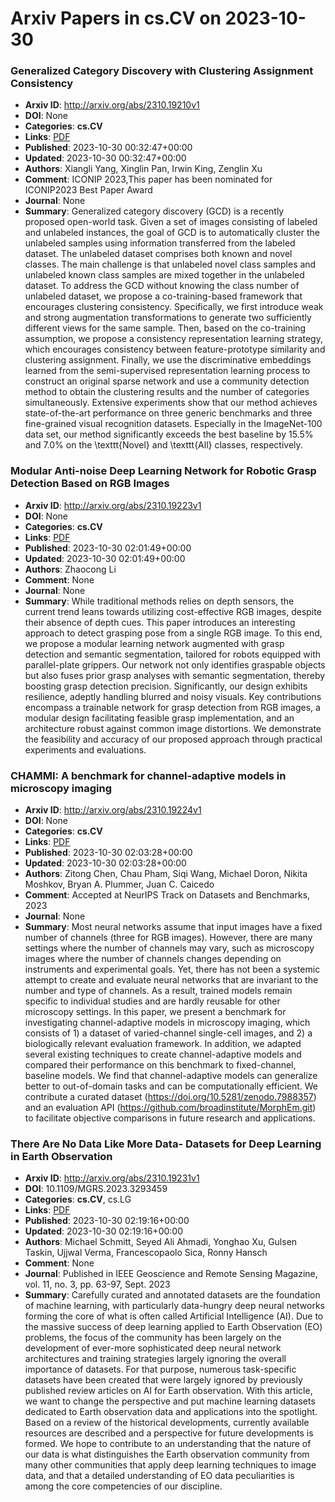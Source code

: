 # Arxiv Papers in cs.CV on 2023-10-30
### Generalized Category Discovery with Clustering Assignment Consistency
- **Arxiv ID**: http://arxiv.org/abs/2310.19210v1
- **DOI**: None
- **Categories**: **cs.CV**
- **Links**: [PDF](http://arxiv.org/pdf/2310.19210v1)
- **Published**: 2023-10-30 00:32:47+00:00
- **Updated**: 2023-10-30 00:32:47+00:00
- **Authors**: Xiangli Yang, Xinglin Pan, Irwin King, Zenglin Xu
- **Comment**: ICONIP 2023,This paper has been nominated for ICONIP2023 Best Paper
  Award
- **Journal**: None
- **Summary**: Generalized category discovery (GCD) is a recently proposed open-world task. Given a set of images consisting of labeled and unlabeled instances, the goal of GCD is to automatically cluster the unlabeled samples using information transferred from the labeled dataset. The unlabeled dataset comprises both known and novel classes. The main challenge is that unlabeled novel class samples and unlabeled known class samples are mixed together in the unlabeled dataset. To address the GCD without knowing the class number of unlabeled dataset, we propose a co-training-based framework that encourages clustering consistency. Specifically, we first introduce weak and strong augmentation transformations to generate two sufficiently different views for the same sample. Then, based on the co-training assumption, we propose a consistency representation learning strategy, which encourages consistency between feature-prototype similarity and clustering assignment. Finally, we use the discriminative embeddings learned from the semi-supervised representation learning process to construct an original sparse network and use a community detection method to obtain the clustering results and the number of categories simultaneously. Extensive experiments show that our method achieves state-of-the-art performance on three generic benchmarks and three fine-grained visual recognition datasets. Especially in the ImageNet-100 data set, our method significantly exceeds the best baseline by 15.5\% and 7.0\% on the \texttt{Novel} and \texttt{All} classes, respectively.



### Modular Anti-noise Deep Learning Network for Robotic Grasp Detection Based on RGB Images
- **Arxiv ID**: http://arxiv.org/abs/2310.19223v1
- **DOI**: None
- **Categories**: **cs.CV**
- **Links**: [PDF](http://arxiv.org/pdf/2310.19223v1)
- **Published**: 2023-10-30 02:01:49+00:00
- **Updated**: 2023-10-30 02:01:49+00:00
- **Authors**: Zhaocong Li
- **Comment**: None
- **Journal**: None
- **Summary**: While traditional methods relies on depth sensors, the current trend leans towards utilizing cost-effective RGB images, despite their absence of depth cues. This paper introduces an interesting approach to detect grasping pose from a single RGB image. To this end, we propose a modular learning network augmented with grasp detection and semantic segmentation, tailored for robots equipped with parallel-plate grippers. Our network not only identifies graspable objects but also fuses prior grasp analyses with semantic segmentation, thereby boosting grasp detection precision. Significantly, our design exhibits resilience, adeptly handling blurred and noisy visuals. Key contributions encompass a trainable network for grasp detection from RGB images, a modular design facilitating feasible grasp implementation, and an architecture robust against common image distortions. We demonstrate the feasibility and accuracy of our proposed approach through practical experiments and evaluations.



### CHAMMI: A benchmark for channel-adaptive models in microscopy imaging
- **Arxiv ID**: http://arxiv.org/abs/2310.19224v1
- **DOI**: None
- **Categories**: **cs.CV**
- **Links**: [PDF](http://arxiv.org/pdf/2310.19224v1)
- **Published**: 2023-10-30 02:03:28+00:00
- **Updated**: 2023-10-30 02:03:28+00:00
- **Authors**: Zitong Chen, Chau Pham, Siqi Wang, Michael Doron, Nikita Moshkov, Bryan A. Plummer, Juan C. Caicedo
- **Comment**: Accepted at NeurIPS Track on Datasets and Benchmarks, 2023
- **Journal**: None
- **Summary**: Most neural networks assume that input images have a fixed number of channels (three for RGB images). However, there are many settings where the number of channels may vary, such as microscopy images where the number of channels changes depending on instruments and experimental goals. Yet, there has not been a systemic attempt to create and evaluate neural networks that are invariant to the number and type of channels. As a result, trained models remain specific to individual studies and are hardly reusable for other microscopy settings. In this paper, we present a benchmark for investigating channel-adaptive models in microscopy imaging, which consists of 1) a dataset of varied-channel single-cell images, and 2) a biologically relevant evaluation framework. In addition, we adapted several existing techniques to create channel-adaptive models and compared their performance on this benchmark to fixed-channel, baseline models. We find that channel-adaptive models can generalize better to out-of-domain tasks and can be computationally efficient. We contribute a curated dataset (https://doi.org/10.5281/zenodo.7988357) and an evaluation API (https://github.com/broadinstitute/MorphEm.git) to facilitate objective comparisons in future research and applications.



### There Are No Data Like More Data- Datasets for Deep Learning in Earth Observation
- **Arxiv ID**: http://arxiv.org/abs/2310.19231v1
- **DOI**: 10.1109/MGRS.2023.3293459
- **Categories**: **cs.CV**, cs.LG
- **Links**: [PDF](http://arxiv.org/pdf/2310.19231v1)
- **Published**: 2023-10-30 02:19:16+00:00
- **Updated**: 2023-10-30 02:19:16+00:00
- **Authors**: Michael Schmitt, Seyed Ali Ahmadi, Yonghao Xu, Gulsen Taskin, Ujjwal Verma, Francescopaolo Sica, Ronny Hansch
- **Comment**: None
- **Journal**: Published in IEEE Geoscience and Remote Sensing Magazine, vol. 11,
  no. 3, pp. 63-97, Sept. 2023
- **Summary**: Carefully curated and annotated datasets are the foundation of machine learning, with particularly data-hungry deep neural networks forming the core of what is often called Artificial Intelligence (AI). Due to the massive success of deep learning applied to Earth Observation (EO) problems, the focus of the community has been largely on the development of ever-more sophisticated deep neural network architectures and training strategies largely ignoring the overall importance of datasets. For that purpose, numerous task-specific datasets have been created that were largely ignored by previously published review articles on AI for Earth observation. With this article, we want to change the perspective and put machine learning datasets dedicated to Earth observation data and applications into the spotlight. Based on a review of the historical developments, currently available resources are described and a perspective for future developments is formed. We hope to contribute to an understanding that the nature of our data is what distinguishes the Earth observation community from many other communities that apply deep learning techniques to image data, and that a detailed understanding of EO data peculiarities is among the core competencies of our discipline.



